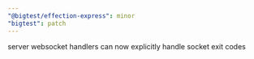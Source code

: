 ```yaml
---
"@bigtest/effection-express": minor
"bigtest": patch
---
```

server websocket handlers can now explicitly handle socket exit codes
